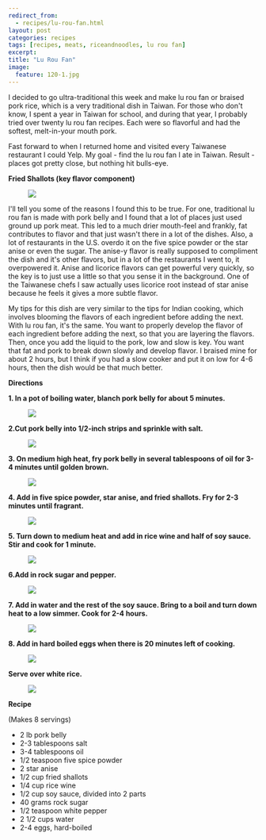 ---redirect_from:   - recipes/lu-rou-fan.html
layout: post
categories: recipes
tags: [recipes, meats, riceandnoodles, lu rou fan]
excerpt: 
title: "Lu Rou Fan"
image:
  feature: 120-1.jpg
---

I decided to go ultra-traditional this week and make lu rou fan or braised pork rice, which is a very traditional dish in Taiwan.  For those who don't know, I spent a year in Taiwan for school, and during that year, I probably tried over twenty lu rou fan recipes.  Each were so flavorful and had the softest, melt-in-your mouth pork.

Fast forward to when I returned home and visited every Taiwanese restaurant I could Yelp.  My goal - find the lu rou fan I ate in Taiwan.  Result - places got pretty close, but nothing hit bulls-eye.

__Fried Shallots (key flavor component)__
<figure> <img src='/images/120-2.jpg'> </figure>


I'll tell you some of the reasons I found this to be true.  For one, traditional lu rou fan is made with pork belly and I found that a lot of places just used ground up pork meat.  This led to a much drier mouth-feel and frankly, fat contributes to flavor and that just wasn't there in a lot of the dishes.  Also, a lot of restaurants in the U.S. overdo it on the five spice powder or the star anise or even the sugar.  The anise-y flavor is really supposed to compliment the dish and it's other flavors, but in a lot of the restaurants I went to, it overpowered it.  Anise and licorice flavors can get powerful very quickly, so the key is to just use a little so that you sense it in the background.  One of the Taiwanese chefs I saw actually uses licorice root instead of star anise because he feels it gives a more subtle flavor.   

My tips for this dish are very similar to the tips for Indian cooking, which involves blooming the flavors of each ingredient before adding the next.  With lu rou fan, it's the same.  You want to properly develop the flavor of each ingredient before adding the next, so that you are layering the flavors.  Then, once you add the liquid to the pork, low and slow is key.  You want that fat and pork to break down slowly and develop flavor.  I braised mine for about 2 hours, but I think if you had a slow cooker and put it on low for 4-6 hours, then the dish would be that much better.


__Directions__

__1. In a pot of boiling water, blanch pork belly for about 5 minutes.__

<figure> <img src='/images/120-3.jpg'> </figure>

__2.Cut pork belly into 1/2-inch strips and sprinkle with salt.__  

<figure> <img src='/images/120-4.jpg'> </figure>

__3. On medium high heat, fry pork belly in several tablespoons of oil for 3-4 minutes until golden brown.__  

<figure> <img src='/images/120-5.jpg'> </figure>

__4. Add in five spice powder, star anise, and fried shallots.  Fry for 2-3 minutes until fragrant.__

<figure> <img src='/images/120-6.jpg'> </figure>

__5. Turn down to medium heat and add in rice wine and half of soy sauce.  Stir and cook for 1 minute.__  

<figure> <img src='/images/120-7.jpg'> </figure>

__6.Add in rock sugar and pepper.__

<figure> <img src='/images/120-8.jpg'> </figure>

__7. Add in water and the rest of the soy sauce.  Bring to a boil and turn down heat to a low simmer. Cook for 2-4 hours.__  

<figure> <img src='/images/120-9.jpg'> </figure>

__8. Add in hard boiled eggs when there is 20 minutes left of cooking.__

<figure> <img src='/images/120-10.jpg'> </figure>

__Serve over white rice.__  

<figure> <img src='/images/120-11.jpg'> </figure>

<section class='recipe'>
<p><strong>Recipe</strong></p>

<p>(Makes 8 servings)</p>

<ul><li>2 lb pork belly</li><li>2-3 tablespoons salt</li><li>3-4 tablespoons oil</li><li>1/2 teaspoon five spice powder</li><li>2 star anise</li><li>1/2 cup fried shallots</li><li>1/4 cup rice wine</li><li>1/2 cup soy sauce, divided into 2 parts</li><li>40 grams rock sugar</li><li>1/2 teaspoon white pepper</li><li>2 1/2 cups water</li><li>2-4 eggs, hard-boiled</li></ul></section>
